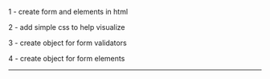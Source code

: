 1 - create form and elements in html

2 - add simple css to help visualize

3 - create object for form validators

4 - create object for form elements

*******************
